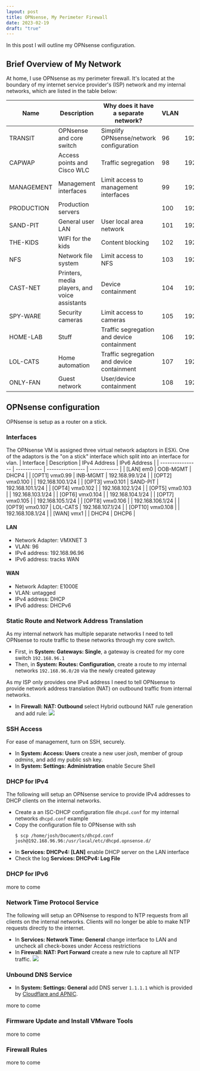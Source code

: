 ```yaml
---
layout: post
title: OPNsense, My Perimeter Firewall
date: 2023-02-19
draft: "true"
---
```


In this post I will outline my OPNsense configuration.

## Brief Overview of My Network

At home, I use OPNsense as my perimeter firewall. It's located at the boundary of my internet service provider's (ISP) network and my internal networks, which are listed in the table below:

| Name       | Description                                   | Why does it have a separate network?       | VLAN | Subnet           |
| ---------- | --------------------------------------------- | ------------------------------------------ | ---- | ---------------- |
| TRANSIT    | OPNsense and core switch                      | Simplify OPNsense/network configuration    | 96   | 192.168.96.0/24  |
| CAPWAP     | Access points and Cisco WLC                   | Traffic segregation                        | 98   | 192.168.98.0/24  |
| MANAGEMENT | Management interfaces                         | Limit access to management interfaces      | 99   | 192.168.99.0/24  |
| PRODUCTION | Production servers                            |                                            | 100  | 192.168.100.0/24 |
| SAND-PIT   | General user LAN                              | User local area network                    | 101  | 192.168.101.0/24 |
| THE-KIDS   | WIFI for the kids                             | Content blocking                           | 102  | 192.168.102.0/24 |
| NFS        | Network file system                           | Limit access to NFS                        | 103  | 192.168.103.0/24 |
| CAST-NET   | Printers, media players, and voice assistants | Device containment                         | 104  | 192.168.104.0/24 |
| SPY-WARE   | Security cameras                              | Limit access to cameras                    | 105  | 192.168.105.0/24 |
| HOME-LAB   | Stuff                                         | Traffic segregation and device containment | 106  | 192.168.106.0/24 |
| LOL-CATS   | Home automation                               | Traffic segregation and device containment | 107  | 192.168.107.0/24 |
| ONLY-FAN   | Guest network                                 | User/device containment                    | 108  | 192.168.108.0/24 |

## OPNsense configuration

OPNsense is setup as a router on a stick. 

### Interfaces

The OPNsense VM is assigned three virtual network adaptors in ESXi. One of the adaptors is the "on a stick" interface which split into an interface for vlan.
| Interface        | Description | IPv4 Address     | IPv6 Address |
| ---------------- | ----------- | ---------------- | ------------ |
| [LAN] em0        | OOB-MGMT    | DHCP4            |
| [OPT1] vmx0.99   | INB-MGMT    | 192.168.99.1/24  |
| [OPT2] vmx0.100  |             | 192.168.100.1/24 |
| [OPT3] vmx0.101  | SAND-PIT    | 192.168.101.1/24 |
| [OPT4] vmx0.102  |             | 192.168.102.1/24 |
| [OPT5] vmx0.103  |             | 192.168.103.1/24 |
| [OPT6] vmx0.104  |             | 192.168.104.1/24 |
| [OPT7] vmx0.105  |             | 192.168.105.1/24 |
| [OPT8] vmx0.106  |             | 192.168.106.1/24 |
| [OPT9] vmx0.107  | LOL-CATS    | 192.168.107.1/24 |
| [OPT10] vmx0.108 |             | 192.168.108.1/24 |
| [WAN] vmx1       |             | DHCP4            | DHCP6        |

#### LAN

- Network Adapter: VMXNET 3
- VLAN: 96
- IPv4 address: 192.168.96.96
- IPv6 address: tracks WAN

#### WAN

- Network Adapter: E1000E
- VLAN: untagged
- IPv4 address: DHCP
- IPv6 address: DHCPv6

### Static Route and Network Address Translation

As my internal network has multiple separate networks I need to tell OPNsense to route traffic to these networks through my core switch.

- First, in **System: Gateways: Single**, a gateway is created for my core switch `192.168.96.1`
- Then, in **System: Routes: Configuration**, create a route to my internal networks `192.168.96.0/20` via the newly created gateway

As my ISP only provides one IPv4 address I need to tell OPNsense  to provide network address translation (NAT) on outbound traffic from internal networks.

- In **Firewall: NAT: Outbound** select Hybrid outbound NAT rule generation and add rule:
    ![](/../images/doiotyourself.com_2023-02-19-OPNSense_NAT-rule-outbound.png)

### SSH Access

For ease of management, turn on SSH, securely.

- In **System: Access: Users** create a new user _josh_, member of group _admins_, and add my public ssh key.
- In **System: Settings: Administration** enable Secure Shell

### DHCP for IPv4

The following will setup an OPNsense service to provide IPv4 addresses to DHCP clients on the internal networks.

- Create a an ISC-DHCP configuration file `dhcpd.conf` for my internal networks
    `dhcpd.conf` example
- Copy the configuration file to OPNsense with ssh
    ```console
    $ scp /home/josh/Documents/dhcpd.conf josh@192.168.96.96:/usr/local/etc/dhcpd.opnsense.d/
    ```
- In **Services: DHCPv4: [LAN]** enable DHCP server on the LAN interface
- Check the log **Services: DHCPv4: Log File**

### DHCP for IPv6

more to come

### Network Time Protocol Service

The following will setup an OPNsense to respond to NTP requests from all clients on the internal networks. Clients will no longer be able to make NTP requests directly to the internet.

- In **Services: Network Time: General** change interface to LAN and uncheck all check-boxes under Access restrictions
- In **Firewall: NAT: Port Forward** create a new rule to capture all NTP traffic.
    ![](/../images/doiotyourself.com_2023-02-19-OPNSense_NAT-rule-capture-all-NTP-traffic.png)

### Unbound DNS Service

- In **System: Settings: General** add DNS server `1.1.1.1` which is provided by [Cloudflare and APNIC][].

more to come

### Firmware Update and Install VMware Tools

more to come

### Firewall Rules

more to come

[Cloudflare and APNIC]: https://1.1.1.1/dns/